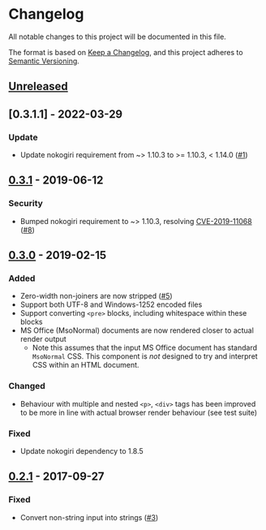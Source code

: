 # Changelog
All notable changes to this project will be documented in this file.

The format is based on [Keep a Changelog](https://keepachangelog.com/en/1.0.0/),
and this project adheres to [Semantic Versioning](https://semver.org/spec/v2.0.0.html).

## [Unreleased]

## [0.3.1.1] - 2022-03-29

### Update
- Update nokogiri requirement from ~> 1.10.3 to >= 1.10.3, < 1.14.0
  ([#1](https://github.com/gendosu/html2text_ruby/pull/1))

## [0.3.1] - 2019-06-12
### Security
- Bumped nokogiri requirement to ~> 1.10.3, resolving [CVE-2019-11068](https://nvd.nist.gov/vuln/detail/CVE-2019-11068)
  ([#8](https://github.com/soundasleep/html2text_ruby/issues/8))

## [0.3.0] - 2019-02-15
### Added
- Zero-width non-joiners are now stripped ([#5](https://github.com/soundasleep/html2text_ruby/pull/5))
- Support both UTF-8 and Windows-1252 encoded files
- Support converting `<pre>` blocks, including whitespace within these blocks
- MS Office (MsoNormal) documents are now rendered closer to actual render output
  - Note this assumes that the input MS Office document has standard `MsoNormal` CSS.
    This component is _not_ designed to try and interpret CSS within an HTML document.

### Changed
- Behaviour with multiple and nested `<p>`, `<div>` tags has been improved to be more in line with
  actual browser render behaviour (see test suite)

### Fixed
- Update nokogiri dependency to 1.8.5

## [0.2.1] - 2017-09-27
### Fixed
- Convert non-string input into strings ([#3](https://github.com/soundasleep/html2text_ruby/pull/3))

[Unreleased]: https://github.com/soundasleep/html2text_ruby/compare/0.3.1...HEAD
[0.3.1]: https://github.com/soundasleep/html2text_ruby/compare/0.3.0...0.3.1
[0.3.0]: https://github.com/soundasleep/html2text_ruby/compare/0.2.1...0.3.0
[0.2.1]: https://github.com/soundasleep/html2text_ruby/compare/0.2.1...0.2.1

